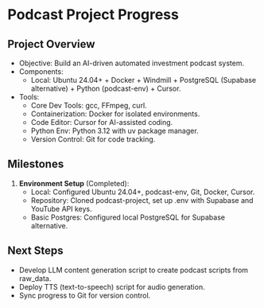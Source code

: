 # Podcast Project Progress

## Project Overview
- Objective: Build an AI-driven automated investment podcast system.
- Components:
  - Local: Ubuntu 24.04+ + Docker + Windmill + PostgreSQL (Supabase alternative) + Python (podcast-env) + Cursor.
- Tools:
  - Core Dev Tools: gcc, FFmpeg, curl.
  - Containerization: Docker for isolated environments.
  - Code Editor: Cursor for AI-assisted coding.
  - Python Env: Python 3.12 with uv package manager.
  - Version Control: Git for code tracking.

## Milestones
1. **Environment Setup** (Completed):
   - Local: Configured Ubuntu 24.04+, podcast-env, Git, Docker, Cursor.
   - Repository: Cloned podcast-project, set up .env with Supabase and YouTube API keys.
   - Basic Postgres: Configured local PostgreSQL for Supabase alternative.

## Next Steps
- Develop LLM content generation script to create podcast scripts from raw_data.
- Deploy TTS (text-to-speech) script for audio generation.
- Sync progress to Git for version control.
